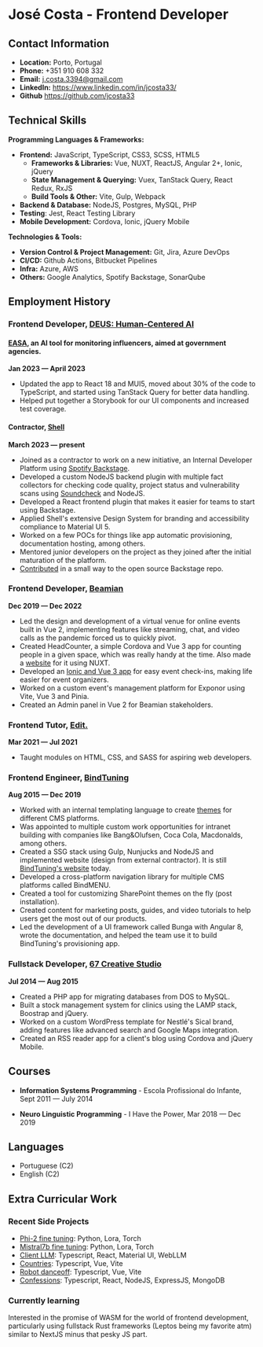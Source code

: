 # José Costa - Frontend Developer

## Contact Information

- **Location:** Porto, Portugal
- **Phone:** +351 910 608 332
- **Email:** j.costa.3394@gmail.com
- **LinkedIn:** https://www.linkedin.com/in/jcosta33/
- **Github** https://github.com/jcosta33

## Technical Skills

**Programming Languages & Frameworks:**
- **Frontend:** JavaScript, TypeScript, CSS3, SCSS, HTML5
  - **Frameworks & Libraries:** Vue, NUXT, ReactJS, Angular 2+, Ionic, jQuery
  - **State Management & Querying:** Vuex, TanStack Query, React Redux, RxJS
  - **Build Tools & Other:** Vite, Gulp, Webpack
- **Backend & Database:** NodeJS, Postgres, MySQL, PHP
- **Testing**: Jest, React Testing Library
- **Mobile Development:** Cordova, Ionic, jQuery Mobile

**Technologies & Tools:**
- **Version Control & Project Management:** Git, Jira, Azure DevOps
- **CI/CD:** Github Actions, Bitbucket Pipelines
- **Infra:** Azure, AWS
- **Others:** Google Analytics, Spotify Backstage, SonarQube

## Employment History

### Frontend Developer, [DEUS: Human-Centered AI](https://deus.ai/)

#### [EASA](https://www.easa-alliance.org/news/best-practice-award-2022-spotlight-on-stitching-reclame-code/), an AI tool for monitoring influencers, aimed at government agencies.
**Jan 2023 — April 2023**

- Updated the app to React 18 and MUI5, moved about 30% of the code to TypeScript, and started using TanStack Query for better data handling.
- Helped put together a Storybook for our UI components and increased test coverage.

#### Contractor, [Shell](https://shell.com/)
**March 2023 — present**
- Joined as a contractor to work on a new initiative, an Internal Developer Platform using [Spotify Backstage](https://backstage.spotify.com/).
- Developed a custom NodeJS backend plugin with multiple fact collectors for checking code quality, project status and vulnerability scans using [Soundcheck](https://backstage.spotify.com/marketplace/spotify/plugin/soundcheck/) and NodeJS.
- Developed a React frontend plugin that makes it easier for teams to start using Backstage.
- Applied Shell's extensive Design System for branding and accessibility compliance to Material UI 5.
- Worked on a few POCs for things like app automatic provisioning, documentation hosting, among others.
- Mentored junior developers on the project as they joined after the initial maturation of the platform.
- [Contributed](https://github.com/backstage/backstage/pull/22223) in a small way to the open source Backstage repo.

### Frontend Developer, [Beamian](https://beamian.com/)
**Dec 2019 — Dec 2022**
- Led the design and development of a virtual venue for online events built in Vue 2, implementing features like streaming, chat, and video calls as the pandemic forced us to quickly pivot.
- Created HeadCounter, a simple Cordova and Vue 3 app for counting people in a given space, which was really handy at the time. Also made a [website](https://headcounter.app) for it using NUXT.
- Developed an [Ionic and Vue 3 app](https://beamian.com/event-check-in-app/) for easy event check-ins, making life easier for event organizers.
- Worked on a custom event's management platform for Exponor using Vite, Vue 3 and Pinia.
- Created an Admin panel in Vue 2 for Beamian stakeholders.

### Frontend Tutor, [Edit.](https://weareedit.io/)
**Mar 2021 — Jul 2021**
- Taught modules on HTML, CSS, and SASS for aspiring web developers.

### Frontend Engineer, [BindTuning](https://bindtuning.com/)
**Aug 2015 — Dec 2019**
- Worked with an internal templating language to create [themes](https://bindtuning.com/cms/all/themes) for different CMS platforms.
- Was appointed to multiple custom work opportunities for intranet building with companies like Bang&Olufsen, Coca Cola, Macdonalds, among others.
- Created a SSG stack using Gulp, Nunjucks and NodeJS and implemented website (design from external contractor). It is still [BindTuning's website](https://bindtuning.com/) today.
- Developed a cross-platform navigation library for multiple CMS platforms called BindMENU.
- Created a tool for customizing SharePoint themes on the fly (post installation).
- Created content for marketing posts, guides, and video tutorials to help users get the most out of our products.
- Led the development of a UI framework called Bunga with Angular 8, wrote the documentation, and helped the team use it to build BindTuning's provisioning app.

### Fullstack Developer, [67 Creative Studio](https://67.pt/)
**Jul 2014 — Aug 2015**
- Created a PHP app for migrating databases from DOS to MySQL.
- Built a stock management system for clinics using the LAMP stack, Boostrap and jQuery.
- Worked on a custom WordPress template for Nestlé's Sical brand, adding features like advanced search and Google Maps integration.
- Created an RSS reader app for a client's blog using Cordova and jQuery Mobile.

## Courses

- **Information Systems Programming** - Escola Profissional do Infante, 
  Sept 2011 — July 2014

- **Neuro Linguistic Programming** - I Have the Power, 
  Mar 2018 — Dec 2019
  
## Languages

- Portuguese (C2)
- English (C2)

## Extra Curricular Work

### Recent Side Projects

- [Phi-2 fine tuning](https://colab.research.google.com/drive/17MASK1ynP5g8nGgbOmYooVLJNOWQ0Ws3?usp=sharing): Python, Lora, Torch
- [Mistral7b fine tuning](https://colab.research.google.com/drive/1ObYR-wIH9cxV9lycAdh1baWb49YBu14u?usp=sharing): Python, Lora, Torch
- [Client LLM](https://github.com/jcosta33/client-llm-vite): Typescript, React, Material UI, WebLLM
- [Countries](https://github.com/jcosta33/countries): Typescript, Vue, Vite
- [Robot danceoff](https://github.com/jcosta33/robot-danceoff): Typescript, Vue, Vite
- [Confessions](https://github.com/jcosta33/confessions): Typescript, React, NodeJS, ExpressJS, MongoDB

### Currently learning

Interested in the promise of WASM for the world of frontend development, particularly using fullstack Rust frameworks (Leptos being my favorite atm) similar to NextJS minus that pesky JS part. 
